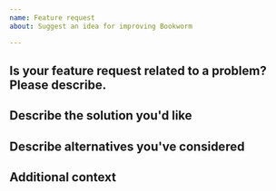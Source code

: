```yaml
---
name: Feature request
about: Suggest an idea for improving Bookworm

---
```


## Is your feature request related to a problem? Please describe.

## Describe the solution you'd like

## Describe alternatives you've considered

## Additional context
